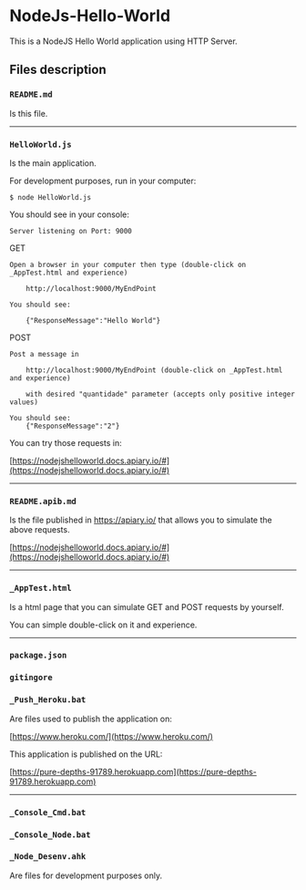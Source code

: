 # NodeJs-Hello-World

This is a NodeJS Hello World application using HTTP Server.

## Files description

### `README.md`

Is this file.

---
 
### `HelloWorld.js`

Is the main application.

For development purposes, run in your computer:

`$ node HelloWorld.js`

You should see in your console:

`Server listening on Port: 9000`

GET

	Open a browser in your computer then type (double-click on _AppTest.html and experience)

		http://localhost:9000/MyEndPoint

	You should see:

		{"ResponseMessage":"Hello World"}

POST

	Post a message in

		http://localhost:9000/MyEndPoint (double-click on _AppTest.html and experience)

		with desired "quantidade" parameter (accepts only positive integer values)

	You should see:
		{"ResponseMessage":"2"}

You can try those requests in:

[https://nodejshelloworld.docs.apiary.io/#](https://nodejshelloworld.docs.apiary.io/#)

---

### `README.apib.md`

Is the file published in https://apiary.io/ that allows you to
simulate the above requests.

[https://nodejshelloworld.docs.apiary.io/#](https://nodejshelloworld.docs.apiary.io/#)

---

### `_AppTest.html`

Is a html page that you can simulate GET and POST requests by yourself.

You can simple double-click on it and experience.

---

### `package.json`

### `gitingore`

### `_Push_Heroku.bat`

Are files used to publish the application on:

[https://www.heroku.com/](https://www.heroku.com/)

This application is published on the URL:

[https://pure-depths-91789.herokuapp.com](https://pure-depths-91789.herokuapp.com)

---

### `_Console_Cmd.bat`

### `_Console_Node.bat`

### `_Node_Desenv.ahk`

Are files for development purposes only.
